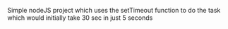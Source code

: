 Simple nodeJS project which uses the setTimeout function to do the task which would initially take 30 sec in just 5 seconds
